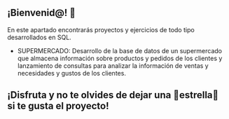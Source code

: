 ## ¡Bienvenid@! 👋

En este apartado encontrarás proyectos y ejercicios de todo tipo desarrollados en SQL.

- SUPERMERCADO: Desarrollo de la base de datos de un supermercado que almacena información sobre productos y pedidos de los clientes y lanzamiento de consultas para analizar la información de ventas y necesidades y gustos de los clientes.

## ¡Disfruta y no te olvides de dejar una 🌟estrella🌟 si te gusta el proyecto!

